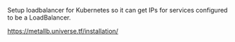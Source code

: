 Setup loadbalancer for Kubernetes so it can get IPs for services configured to be a LoadBalancer.

https://metallb.universe.tf/installation/
